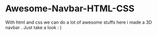 # Awesome-Navbar-HTML-CSS
With html and css we can do a lot of awesome stuffs here i made a 3D navbar . Just take a look : )
